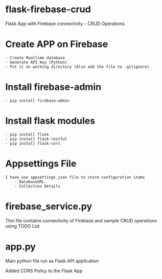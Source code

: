 # flask-firebase-crud
Flask App with Firebase connectivity - CRUD Operations

# Create APP on Firebase
    - Create Realtime database
    - Generate API Key (Python)
    - Put it on working directory (Also add the file to .gitignore)

# Install firebase-admin
    - pip install firebase-admin

# Install flask modules
    - pip install flask
    - pip install flask-restful
    - pip install flask-cors

# Appsettings File
    I have use appsettings.json file to store configuration items
        - DatabaseURL
        - Collection Details

# firebase_service.py

This file contains connectivity of Firebase and sample CRUD operations using TODO List

# app.py

Main python file run as Flask API application

Added CORS Policy to the Flask App


